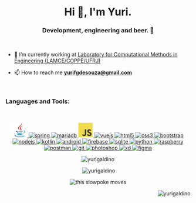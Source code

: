 <h1 align="center">Hi 👋, I'm Yuri.</h1>
<h3 align="center">Development, engineering and beer. 🍻</h3>

<br>

- 💼 I’m currently working at [Laboratory for Computational Methods in Engineering (LAMCE/COPPE/UFRJ)](http://www.lamce.coppe.ufrj.br/)

- 📫 How to reach me **yurifgdesouza@gmail.com**

<br>

<h3 align="left">Languages and Tools:</h3>
<br>

<p align="center">
    <a href="https://www.java.com" target="_blank"> <img
        src="https://raw.githubusercontent.com/devicons/devicon/master/icons/java/java-original.svg" alt="java"
        width="40" height="40" /> </a>
    <a href="https://spring.io/" target="_blank"> <img
        src="https://www.vectorlogo.zone/logos/springio/springio-icon.svg" alt="spring" width="40" height="40" /> </a>
    <a href="https://mariadb.org/" target="_blank"> <img
        src="https://www.vectorlogo.zone/logos/mariadb/mariadb-icon.svg" alt="mariadb" width="40" height="40" /> </a>
    <a href="https://developer.mozilla.org/en-US/docs/Web/JavaScript" target="_blank"> <img
        src="https://raw.githubusercontent.com/devicons/devicon/master/icons/javascript/javascript-original.svg"
        alt="javascript" width="40" height="40" /> </a>
    <a href="https://vuejs.org/" target="_blank"> <img
        src="https://www.vectorlogo.zone/logos/vuejs/vuejs-icon.svg"
        alt="vuejs" width="40" height="40" /> </a>
    <a href="https://www.w3.org/html/" target="_blank"> <img
        src="https://cdn.worldvectorlogo.com/logos/html5.svg"
        alt="html5" width="40" height="40" /> </a>
    <a href="https://www.w3schools.com/css/" target="_blank"> <img
        src="https://cdn.worldvectorlogo.com/logos/css-5.svg" alt="css3"
        width="40" height="40" /> </a>
    <a href="https://getbootstrap.com" target="_blank">
      <img src="https://cdn.worldvectorlogo.com/logos/bootstrap-4.svg"
        alt="bootstrap" width="40" height="40" /> </a>
    <a href="https://nodejs.org" target="_blank"> <img
        src="https://cdn.worldvectorlogo.com/logos/nodejs-icon.svg"
        alt="nodejs" width="40" height="40" /> </a>
    </a> <a href="https://kotlinlang.org" target="_blank"> <img
        src="https://www.vectorlogo.zone/logos/kotlinlang/kotlinlang-icon.svg" alt="kotlin" width="40" height="40" />
    </a>
    <a href="https://developer.android.com" target="_blank"> <img
        src="https://www.vectorlogo.zone/logos/android/android-icon.svg"
        alt="android" width="40" height="40" /> </a>
    <a href="https://firebase.google.com/" target="_blank"> <img
        src="https://www.vectorlogo.zone/logos/firebase/firebase-icon.svg" alt="firebase" width="40" height="40" />
    </a>
    <a href="https://www.sqlite.org/" target="_blank"> <img
        src="https://www.vectorlogo.zone/logos/sqlite/sqlite-icon.svg" alt="sqlite" width="40" height="40" /> </a>
    <a href="https://www.python.org" target="_blank"> <img
        src="https://cdn.worldvectorlogo.com/logos/python-5.svg" alt="python"
        width="40" height="40" /> </a>
    <a href="https://www.raspberrypi.org/" target="_blank"> <img
        src="https://www.vectorlogo.zone/logos/raspberrypi/raspberrypi-icon.svg" alt="raspberry" width="40" height="40" /> </a>
    <a href="https://postman.com" target="_blank"> <img
        src="https://www.vectorlogo.zone/logos/getpostman/getpostman-icon.svg" alt="postman" width="40" height="40" />
    </a>
    <a href="https://git-scm.com/" target="_blank"> <img
        src="https://www.vectorlogo.zone/logos/git-scm/git-scm-icon.svg" alt="git" width="40" height="40" /> </a> 
    <a href="https://www.photoshop.com/en" target="_blank"> <img
        src="https://cdn.worldvectorlogo.com/logos/photoshop-cc-7.svg"
        alt="photoshop" width="40" height="40" /> </a> 
     <a href="https://www.adobe.com/products/xd.html" target="_blank">
      <img src="https://cdn.worldvectorlogo.com/logos/adobe-xd.svg" alt="xd" width="40" height="40" /> </a>
    <a href="https://www.figma.com/" target="_blank"> <img src="https://www.vectorlogo.zone/logos/figma/figma-icon.svg"
        alt="figma" width="40" height="40" /> </a>
  </p>
  
<p align="center"><img src="https://github-readme-stats.vercel.app/api/top-langs?username=yurigaldino&show_icons=true&locale=en&layout=compact" alt="yurigaldino" /></p>

<p align="center">&nbsp;<img src="https://github-readme-stats.vercel.app/api?username=yurigaldino&show_icons=true&locale=en" alt="yurigaldino" /></p>

<p align="center"><img src="https://media4.giphy.com/media/FPbnShq1h1IS5FQyPD/giphy.gif?cid=790b761138ae36f01f1360a244e0cde616ec893c708ba80b&rid=giphy.gif&ct=g" alt="this slowpoke moves"  width="250" /></p>

<p align="right"><img src="https://komarev.com/ghpvc/?username=yurigaldino&label=Profile%20views&color=0e75b6&style=flat" alt="yurigaldino" /> </p>
